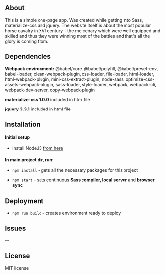 ## About
This is a simple one-page app. Was created while getting into Sass, materialize-css and jquery. The website itself is about the most popular horse cavalry in XVI century - the mercenary which were well equipped and skilled and thus they were winning most of the battles and that's all the glory is coming from.


## Dependencies
**Webpack environment:** @babel/core, @babel/polyfill, @babel/preset-env, babel-loader, clean-webpack-plugin, css-loader, file-loader, html-loader, html-webpack-plugin, mini-css-extract-plugin, node-sass, optimize-css-assets-webpack-plugin, sass-loader, style-loader, webpack, webpack-cli, webpack-dev-server, copy-webpack-plugin



**materialize-css 1.0.0** included in html file

**jquery 3.3.1** included in html file
## Installation
#### Initial setup
- install NodeJS [from here](https://nodejs.org/en/)

#### In main project dir, run:

- `npm install` - gets all the necessary packages for this project

- `npm start` - sets continuous **Sass compiler, local server** and **browser sync**


## Deployment
- `npm run build` - creates environment ready to deploy


## Issues
--

## License
MIT license